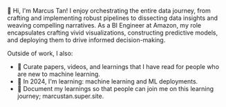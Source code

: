 👋 Hi, I'm Marcus Tan! I enjoy orchestrating the entire data journey, from crafting and implementing robust pipelines to dissecting data insights and weaving compelling narratives. As a BI Engineer at Amazon, my role encapsulates crafting vivid visualizations, constructing predictive models, and deploying them to drive informed decision-making.

Outside of work, I also:
- 📌 Curate papers, videos, and learnings that I have read for people who are new to machine learning.
- 🌱 In 2024, I'm learning: machine learning and ML deployments.
- 📝 Document my learnings so that people can join me on this learning journey; marcustan.super.site.
